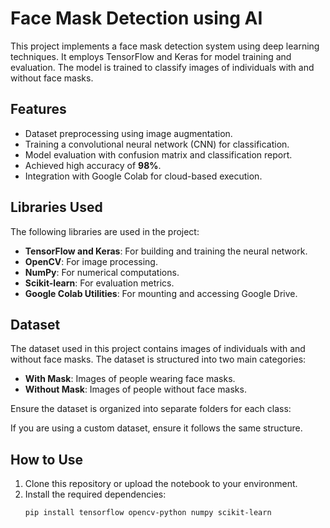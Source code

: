 # Face Mask Detection using AI

This project implements a face mask detection system using deep learning techniques. It employs TensorFlow and Keras for model training and evaluation. The model is trained to classify images of individuals with and without face masks.

## Features

- Dataset preprocessing using image augmentation.
- Training a convolutional neural network (CNN) for classification.
- Model evaluation with confusion matrix and classification report.
- Achieved high accuracy of **98%**.
- Integration with Google Colab for cloud-based execution.

## Libraries Used

The following libraries are used in the project:

- **TensorFlow and Keras**: For building and training the neural network.
- **OpenCV**: For image processing.
- **NumPy**: For numerical computations.
- **Scikit-learn**: For evaluation metrics.
- **Google Colab Utilities**: For mounting and accessing Google Drive.

## Dataset

The dataset used in this project contains images of individuals with and without face masks. The dataset is structured into two main categories:

- **With Mask**: Images of people wearing face masks.
- **Without Mask**: Images of people without face masks.

Ensure the dataset is organized into separate folders for each class:


If you are using a custom dataset, ensure it follows the same structure.

## How to Use

1. Clone this repository or upload the notebook to your environment.
2. Install the required dependencies:
   ```bash
   pip install tensorflow opencv-python numpy scikit-learn

